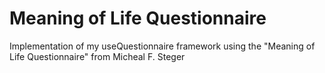 # Meaning of Life Questionnaire

Implementation of my useQuestionnaire framework using the "Meaning of Life Questionnaire" from Micheal F. Steger